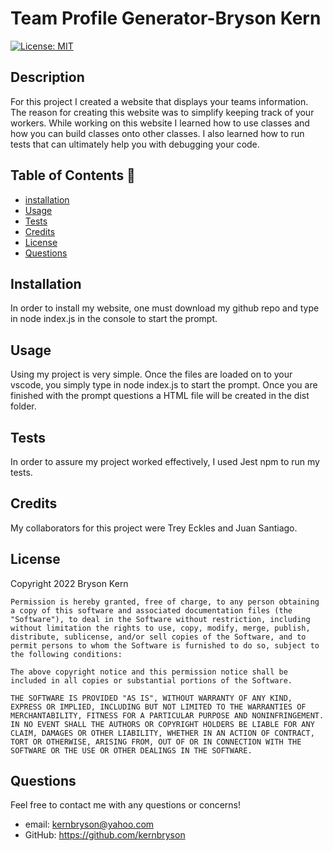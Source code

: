 
  # Team Profile Generator-Bryson Kern
[![License: MIT](https://img.shields.io/badge/License-MIT-yellow.svg)](https://opensource.org/licenses/MIT)
## Description 
For this project I created a website that displays your teams information. The reason for creating this website was to simplify keeping track of your workers. While working on this website I learned how to use classes and how you can build classes onto other classes. I also learned how to run tests that can ultimately help you with debugging your code.


## Table of Contents 🧙

- [installation](#installation)
- [Usage](#usage)
- [Tests](#Tests)
- [Credits](#credits)
- [License](#license)
- [Questions](#Questions)

## Installation
In order to install my website, one must download my github repo and type in node index.js in the console to start the prompt.

## Usage

Using my project is very simple. Once the files are loaded on to your vscode, you simply type in node index.js to start the prompt. Once you are finished with the prompt questions a HTML file will be created in the dist folder.

## Tests
In order to assure my project worked effectively, I used Jest npm to run my tests. 

## Credits

My collaborators for this project were Trey Eckles and Juan Santiago.

## License
Copyright 2022 Bryson Kern

    Permission is hereby granted, free of charge, to any person obtaining a copy of this software and associated documentation files (the "Software"), to deal in the Software without restriction, including without limitation the rights to use, copy, modify, merge, publish, distribute, sublicense, and/or sell copies of the Software, and to permit persons to whom the Software is furnished to do so, subject to the following conditions:
    
    The above copyright notice and this permission notice shall be included in all copies or substantial portions of the Software.
    
    THE SOFTWARE IS PROVIDED "AS IS", WITHOUT WARRANTY OF ANY KIND, EXPRESS OR IMPLIED, INCLUDING BUT NOT LIMITED TO THE WARRANTIES OF MERCHANTABILITY, FITNESS FOR A PARTICULAR PURPOSE AND NONINFRINGEMENT. IN NO EVENT SHALL THE AUTHORS OR COPYRIGHT HOLDERS BE LIABLE FOR ANY CLAIM, DAMAGES OR OTHER LIABILITY, WHETHER IN AN ACTION OF CONTRACT, TORT OR OTHERWISE, ARISING FROM, OUT OF OR IN CONNECTION WITH THE SOFTWARE OR THE USE OR OTHER DEALINGS IN THE SOFTWARE.

## Questions
Feel free to contact me with any questions or concerns!
 - email: kernbryson@yahoo.com
 - GitHub: https://github.com/kernbryson
